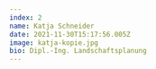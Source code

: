 ```yaml
---
index: 2
name: Katja Schneider
date: 2021-11-30T15:17:56.005Z
image: katja-kopie.jpg
bio: Dipl.-Ing. Landschaftsplanung
---
```


